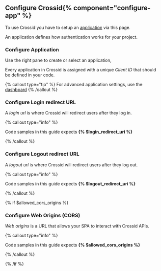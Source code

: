 ## Configure Crossid{% component="configure-app" %}

To use Crossid you have to setup an [application](/docs/concepts/application) via this page.

An application defines how authentication works for your project.

### Configure Application

Use the right pane to create or select an application,

Every application in Crossid is assigned with a unique _Client ID_ that should be defined in your code.

{% callout type="tip" %}
For advanced application settings, use the [dashboard](management)
{% /callout %}

### Configure Login redirect URL

A _login url_ is where Crossid will redirect users after they log in.

{% callout type="info" %}

Code samples in this guide expects **{% $login_redirect_uri %}**

{% /callout %}

### Configure Logout redirect URL

A _logout url_ is where Crossid will redirect users after they log out.

{% callout type="info" %}

Code samples in this guide expects **{% $logout_redirect_uri %}**

{% /callout %}

{% if $allowed_cors_origins %}

### Configure Web Origins (CORS)

_Web origins_ is a URL that allows your SPA to interact with Crossid APIs.

{% callout type="info" %}

Code samples in this guide expects **{% $allowed_cors_origins %}**

{% /callout %}

{% /if %}
